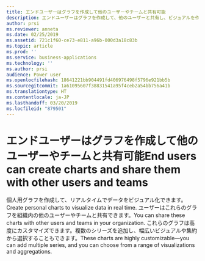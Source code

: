 ```yaml
---
title: エンドユーザーはグラフを作成して他のユーザーやチームと共有可能
description: エンドユーザーはグラフを作成して、他のユーザーと共有し、ビジュアルを作成することができます
author: prsi
ms.reviewer: anneta
ms.date: 02/25/2019
ms.assetid: 721c1f60-ce73-e811-a96b-000d3a18c83b
ms.topic: article
ms.prod: ''
ms.service: business-applications
ms.technology: ''
ms.author: prsi
audience: Power user
ms.openlocfilehash: 18641221bb904491fd406976498f5796e921bb5b
ms.sourcegitcommit: 1a61095607f38831541a95f4ceb2a54bb756a41b
ms.translationtype: HT
ms.contentlocale: ja-JP
ms.lasthandoff: 03/20/2019
ms.locfileid: "879501"
---
```

# <a name="end-users-can-create-charts-and-share-them-with-other-users-and-teams"></a><span data-ttu-id="6fcde-103">エンドユーザーはグラフを作成して他のユーザーやチームと共有可能</span><span class="sxs-lookup"><span data-stu-id="6fcde-103">End users can create charts and share them with other users and teams</span></span>




<span data-ttu-id="6fcde-104">個人用グラフを作成して、リアルタイムでデータをビジュアル化できます。</span><span class="sxs-lookup"><span data-stu-id="6fcde-104">Create personal charts to visualize data in real time.</span></span> <span data-ttu-id="6fcde-105">ユーザーはこれらのグラフを組織内の他のユーザーやチームと共有できます。</span><span class="sxs-lookup"><span data-stu-id="6fcde-105">You can share these charts with other users and teams in your organization.</span></span> <span data-ttu-id="6fcde-106">これらのグラフは高度にカスタマイズできます。複数のシリーズを追加し、幅広いビジュアルや集約から選択することもできます。</span><span class="sxs-lookup"><span data-stu-id="6fcde-106">These charts are highly customizable—you can add multiple series, and you can choose from a range of visualizations and aggregations.</span></span>
